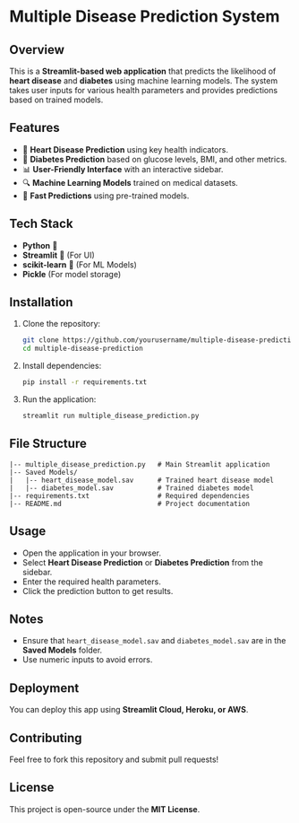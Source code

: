 # Multiple Disease Prediction System

## Overview
This is a **Streamlit-based web application** that predicts the likelihood of **heart disease** and **diabetes** using machine learning models. The system takes user inputs for various health parameters and provides predictions based on trained models.

## Features
- 🏥 **Heart Disease Prediction** using key health indicators.
- 🍬 **Diabetes Prediction** based on glucose levels, BMI, and other metrics.
- 📊 **User-Friendly Interface** with an interactive sidebar.
- 🔍 **Machine Learning Models** trained on medical datasets.
- 🚀 **Fast Predictions** using pre-trained models.

## Tech Stack
- **Python** 🐍
- **Streamlit** 🎨 (For UI)
- **scikit-learn** 🤖 (For ML Models)
- **Pickle** (For model storage)

## Installation
1. Clone the repository:
   ```bash
   git clone https://github.com/yourusername/multiple-disease-prediction.git
   cd multiple-disease-prediction
   ```

2. Install dependencies:
   ```bash
   pip install -r requirements.txt
   ```

3. Run the application:
   ```bash
   streamlit run multiple_disease_prediction.py
   ```

## File Structure
```
|-- multiple_disease_prediction.py   # Main Streamlit application
|-- Saved Models/
|   |-- heart_disease_model.sav      # Trained heart disease model
|   |-- diabetes_model.sav           # Trained diabetes model
|-- requirements.txt                 # Required dependencies
|-- README.md                        # Project documentation
```

## Usage
- Open the application in your browser.
- Select **Heart Disease Prediction** or **Diabetes Prediction** from the sidebar.
- Enter the required health parameters.
- Click the prediction button to get results.

## Notes
- Ensure that `heart_disease_model.sav` and `diabetes_model.sav` are in the **Saved Models** folder.
- Use numeric inputs to avoid errors.

## Deployment
You can deploy this app using **Streamlit Cloud, Heroku, or AWS**.

## Contributing
Feel free to fork this repository and submit pull requests!

## License
This project is open-source under the **MIT License**.

